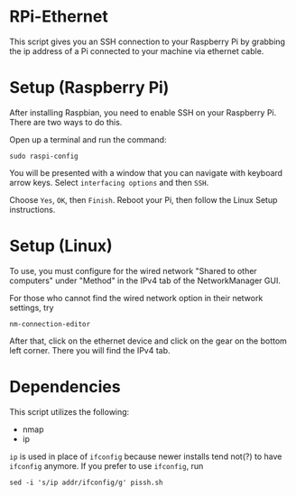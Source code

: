 # RPi-Ethernet

This script gives you an SSH connection to your Raspberry Pi by grabbing the ip address of a Pi connected to your machine via ethernet cable.

# Setup (Raspberry Pi)
After installing Raspbian, you need to enable SSH on your Raspberry Pi.  There are two ways to do this.

Open up a terminal and run the command:

`sudo raspi-config`

You will be presented with a window that you can navigate with keyboard arrow keys.  Select `interfacing options` and then `SSH`.

Choose `Yes`, `OK`, then `Finish`.  Reboot your Pi, then follow the Linux Setup instructions.

# Setup (Linux)
To use, you must configure for the wired network "Shared to other computers" under "Method" in the IPv4 tab of the NetworkManager GUI.

For those who cannot find the wired network option in their network settings, try

`nm-connection-editor`

After that, click on the ethernet device and click on the gear on the bottom left corner.  There you will find the IPv4 tab.

# Dependencies
This script utilizes the following:

- nmap
- ip

`ip` is used in place of `ifconfig` because newer installs tend not(?) to have `ifconfig` anymore.  If you prefer to use `ifconfig`, run

`sed -i 's/ip addr/ifconfig/g' pissh.sh`
